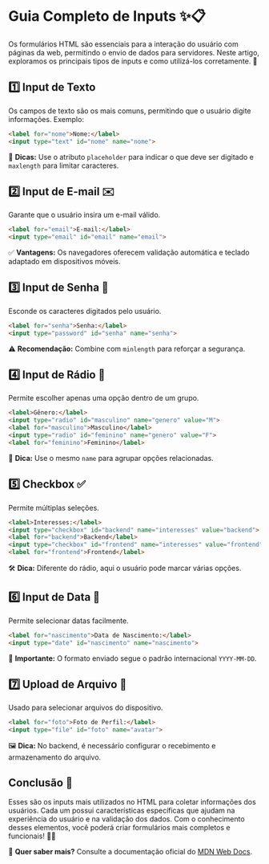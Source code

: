 # Guia Completo de Inputs ✨📋

Os formulários HTML são essenciais para a interação do usuário com páginas da web, permitindo o envio de dados para servidores. Neste artigo, exploramos os principais tipos de inputs e como utilizá-los corretamente. 🚀

## 1️⃣ Input de Texto
Os campos de texto são os mais comuns, permitindo que o usuário digite informações. Exemplo:
```html
<label for="nome">Nome:</label>
<input type="text" id="nome" name="nome">
```
📌 **Dicas:** Use o atributo `placeholder` para indicar o que deve ser digitado e `maxlength` para limitar caracteres.

## 2️⃣ Input de E-mail ✉️
Garante que o usuário insira um e-mail válido.
```html
<label for="email">E-mail:</label>
<input type="email" id="email" name="email">
```
✅ **Vantagens:** Os navegadores oferecem validação automática e teclado adaptado em dispositivos móveis.

## 3️⃣ Input de Senha 🔑
Esconde os caracteres digitados pelo usuário.
```html
<label for="senha">Senha:</label>
<input type="password" id="senha" name="senha">
```
⚠️ **Recomendação:** Combine com `minlength` para reforçar a segurança.

## 4️⃣ Input de Rádio 🔘
Permite escolher apenas uma opção dentro de um grupo.
```html
<label>Gênero:</label>
<input type="radio" id="masculino" name="genero" value="M">
<label for="masculino">Masculino</label>
<input type="radio" id="feminino" name="genero" value="F">
<label for="feminino">Feminino</label>
```
🎯 **Dica:** Use o mesmo `name` para agrupar opções relacionadas.

## 5️⃣ Checkbox ✅
Permite múltiplas seleções.
```html
<label>Interesses:</label>
<input type="checkbox" id="backend" name="interesses" value="backend">
<label for="backend">Backend</label>
<input type="checkbox" id="frontend" name="interesses" value="frontend">
<label for="frontend">Frontend</label>
```
🛠 **Dica:** Diferente do rádio, aqui o usuário pode marcar várias opções.

## 6️⃣ Input de Data 📅
Permite selecionar datas facilmente.
```html
<label for="nascimento">Data de Nascimento:</label>
<input type="date" id="nascimento" name="nascimento">
```
📆 **Importante:** O formato enviado segue o padrão internacional `YYYY-MM-DD`.

## 7️⃣ Upload de Arquivo 📁
Usado para selecionar arquivos do dispositivo.
```html
<label for="foto">Foto de Perfil:</label>
<input type="file" id="foto" name="avatar">
```
🖼 **Dica:** No backend, é necessário configurar o recebimento e armazenamento do arquivo.

## Conclusão 🎯
Esses são os inputs mais utilizados no HTML para coletar informações dos usuários. Cada um possui características específicas que ajudam na experiência do usuário e na validação dos dados. Com o conhecimento desses elementos, você poderá criar formulários mais completos e funcionais! 🚀💡

🔎 **Quer saber mais?** Consulte a documentação oficial do [MDN Web Docs](https://developer.mozilla.org/pt-BR/docs/Web/HTML/Element/Input).

